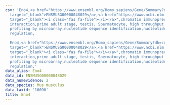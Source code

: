 ```yaml
---
csv: 'Eno4,<a href="https://www.ensembl.org/Homo_sapiens/Gene/Summary?db=core;g=ENSMUSG00000048029"
  target="_blank">ENSMUSG00000048029</a>,<a href="https://www.ncbi.nlm.nih.gov/pubmed/23834426"
  target="_blank"><i class="fas fa-file"></i></a>",chromatin immunoprecipitation assay,direct
  interaction,prime adult stage, testis, Spermatocyte, high throughput transcription
  profiling by microarray,nucleotide sequence identification,nucleotide sequence identification,transcriptional
  regulation,

  Eno4,<a href="https://www.ensembl.org/Homo_sapiens/Gene/Summary?db=core;g=ENSMUSG00000048029"
  target="_blank">ENSMUSG00000048029</a>,<a href="https://www.ncbi.nlm.nih.gov/pubmed/23834426"
  target="_blank"><i class="fas fa-file"></i></a>",chromatin immunoprecipitation assay,direct
  interaction,prime adult stage, testis, Spermatocyte, high throughput transcription
  profiling by microarray,nucleotide sequence identification,nucleotide sequence identification,transcriptional
  regulation,'
data_alias: Eno4
data_id: ENSMUSG00000048029
data_numevidence: 2
data_species: Mus musculus
data_taxid: '10090'
title: Eno4
---
```

